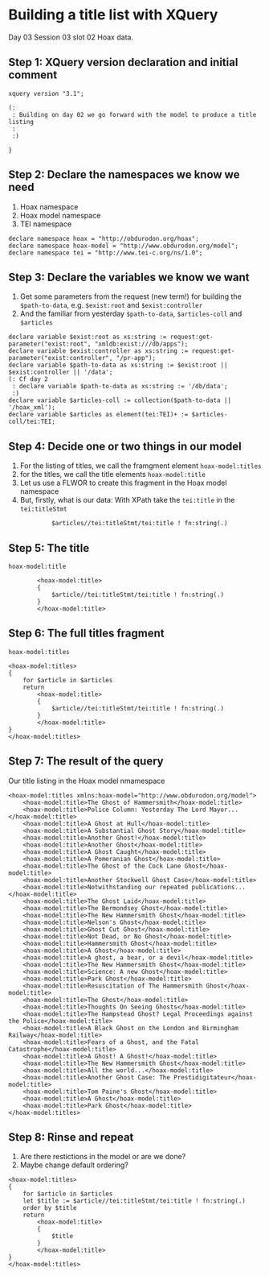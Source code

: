 # Building a title list with XQuery
Day 03 Session 03 slot 02
 Hoax data.

## Step 1: XQuery version declaration and initial comment

```xquery
xquery version "3.1";

(: 
 : Building on day 02 we go forward with the model to produce a title listing
 :
 :)

}
```

## Step 2: Declare the namespaces we know we need

1. Hoax namespace
2. Hoax model namespace
2. TEI namespace

```xquery
declare namespace hoax = "http://obdurodon.org/hoax";
declare namespace hoax-model = "http://www.obdurodon.org/model";
declare namespace tei = "http://www.tei-c.org/ns/1.0";
```

## Step 3:  Declare the variables we know we want
1. Get some parameters from the request (new term!) for building the `$path-to-data`, e.g. 
   `$exist:root` and `$exist:controller`
2. And the familiar from yesterday `$path-to-data`, `$articles-coll` and `$articles`

```xquery
declare variable $exist:root as xs:string := request:get-parameter("exist:root", "xmldb:exist:///db/apps");
declare variable $exist:controller as xs:string := request:get-parameter("exist:controller", "/pr-app");
declare variable $path-to-data as xs:string := $exist:root || $exist:controller || '/data';
(: Cf day 2
 : declare variable $path-to-data as xs:string := '/db/data'; 
 :)
declare variable $articles-coll := collection($path-to-data || '/hoax_xml');
declare variable $articles as element(tei:TEI)+ := $articles-coll/tei:TEI;
```
## Step 4: Decide one or two things in our model

1. For the listing of titles, we call the framgment element `hoax-model:titles`
2. for the titles, we call the title elements `hoax-model:title`
3. Let us use a FLWOR to create this fragment in the Hoax model namespace
4. But, firstly, what is our data: With XPath take the `tei:title` in the `tei:titleStmt`

```xquery
            $articles//tei:titleStmt/tei:title ! fn:string(.)
```
## Step 5: The title 

`hoax-model:title`

```xquery
        <hoax-model:title>
        { 
            $article//tei:titleStmt/tei:title ! fn:string(.)
        }
        </hoax-model:title>
```
## Step 6: The full titles fragment 

`hoax-model:titles`

```xquery
<hoax-model:titles> 
{
    for $article in $articles 
    return
        <hoax-model:title>
        { 
            $article//tei:titleStmt/tei:title ! fn:string(.)
        }
        </hoax-model:title>
}
</hoax-model:titles>
```

## Step 7: The result of the query

Our title listing in the Hoax model nmamespace 

```xquery
<hoax-model:titles xmlns:hoax-model="http://www.obdurodon.org/model">
    <hoax-model:title>The Ghost of Hammersmith</hoax-model:title>
    <hoax-model:title>Police Column: Yesterday The Lord Mayor...</hoax-model:title>
    <hoax-model:title>A Ghost at Hull</hoax-model:title>
    <hoax-model:title>A Substantial Ghost Story</hoax-model:title>
    <hoax-model:title>Another Ghost!</hoax-model:title>
    <hoax-model:title>Another Ghost</hoax-model:title>
    <hoax-model:title>A Ghost Caught</hoax-model:title>
    <hoax-model:title>A Pomeranian Ghost</hoax-model:title>
    <hoax-model:title>The Ghost of the Cock Lane Ghost</hoax-model:title>
    <hoax-model:title>Another Stockwell Ghost Case</hoax-model:title>
    <hoax-model:title>Notwithstanding our repeated publications...</hoax-model:title>
    <hoax-model:title>The Ghost Laid</hoax-model:title>
    <hoax-model:title>The Bermondsey Ghost</hoax-model:title>
    <hoax-model:title>The New Hammersmith Ghost</hoax-model:title>
    <hoax-model:title>Nelson's Ghost</hoax-model:title>
    <hoax-model:title>Ghost Cut Ghost</hoax-model:title>
    <hoax-model:title>Not Dead, or No Ghost</hoax-model:title>
    <hoax-model:title>Hammersmith Ghost</hoax-model:title>
    <hoax-model:title>A Ghost</hoax-model:title>
    <hoax-model:title>A ghost, a bear, or a devil</hoax-model:title>
    <hoax-model:title>The New Hammersmith Ghost</hoax-model:title>
    <hoax-model:title>Science: A new Ghost</hoax-model:title>
    <hoax-model:title>Park Ghost</hoax-model:title>
    <hoax-model:title>Resuscitation of The Hammersmith Ghost</hoax-model:title>
    <hoax-model:title>The Ghost</hoax-model:title>
    <hoax-model:title>Thoughts On Seeing Ghosts</hoax-model:title>
    <hoax-model:title>The Hampstead Ghost? Legal Proceedings against the Police</hoax-model:title>
    <hoax-model:title>A Black Ghost on the London and Birmingham Railway</hoax-model:title>
    <hoax-model:title>Fears of a Ghost, and the Fatal Catastrophe</hoax-model:title>
    <hoax-model:title>A Ghost! A Ghost!</hoax-model:title>
    <hoax-model:title>The New Hammersmith Ghost</hoax-model:title>
    <hoax-model:title>All the world...</hoax-model:title>
    <hoax-model:title>Another Ghost Case: The Prestidigitateur</hoax-model:title>
    <hoax-model:title>Tom Paine's Ghost</hoax-model:title>
    <hoax-model:title>A Ghost</hoax-model:title>
    <hoax-model:title>Park Ghost</hoax-model:title>
</hoax-model:titles>
```

## Step 8: Rinse and repeat 

1. Are there restictions in the model or are we done?
2. Maybe change default ordering?

```xquery
<hoax-model:titles> 
{
    for $article in $articles
    let $title := $article//tei:titleStmt/tei:title ! fn:string(.)
    order by $title
    return
        <hoax-model:title>
        { 
            $title
        }
        </hoax-model:title>
}
</hoax-model:titles>
```
